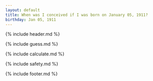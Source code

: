 ```yaml
---
layout: default
title: When was I conceived if I was born on January 05, 1911?
birthday: Jan 05, 1911
---
```


{% include header.md %}

{% include guess.md %}

{% include calculate.md %}

{% include safety.md %}

{% include footer.md %}




